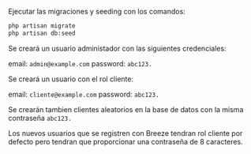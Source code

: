 
Ejecutar las migraciones y seeding con los comandos:

```bash
php artisan migrate
php artisan db:seed
```

Se creará un usuario administador con las siguientes credenciales:

email: `admin@example.com`
password: `abc123.`

Se creará un usuario con el rol cliente:

email: `cliente@example.com`
password: `abc123.`

Se crearán tambien clientes aleatorios en la base de datos con la misma contraseña `abc123.`

Los nuevos usuarios que se registren con Breeze tendran rol cliente por defecto pero tendran que proporcionar una contraseña de 8 caracteres.